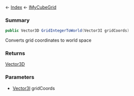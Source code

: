 ← [Index](Api-Index) ← [IMyCubeGrid](VRage.Game.ModAPI.Ingame.IMyCubeGrid)

### Summary

```csharp
public Vector3D GridIntegerToWorld(Vector3I gridCoords)
```

Converts grid coordinates to world space

### Returns

[Vector3D](VRageMath.Vector3D)

### Parameters

* [Vector3I](VRageMath.Vector3I) gridCoords
